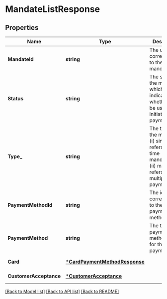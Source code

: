 # MandateListResponse

## Properties
Name | Type | Description | Notes
------------ | ------------- | ------------- | -------------
**MandateId** | **string** | The unique id corresponding to the mandate.  | [default to null]
**Status** | **string** | The status of the mandate, which indicates whether it can be used to initiate a payment. | [default to null]
**Type_** | **string** | The type of the mandate. (i) single_use refers to one-time mandates and (ii) multi-user refers to multiple payments. | [optional] [default to TYPE_.MULTI_USE]
**PaymentMethodId** | **string** | The id corresponding to the payment method. | [default to null]
**PaymentMethod** | **string** | The type of payment method use for the payment.  | [optional] [default to null]
**Card** | [***CardPaymentMethodResponse**](CardPaymentMethodResponse.md) |  | [optional] [default to null]
**CustomerAcceptance** | [***CustomerAcceptance**](CustomerAcceptance.md) |  | [optional] [default to null]

[[Back to Model list]](../README.md#documentation-for-models) [[Back to API list]](../README.md#documentation-for-api-endpoints) [[Back to README]](../README.md)

